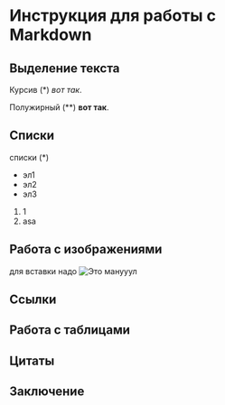 # Инструкция для работы с Markdown

## Выделение текста

Курсив (*) *вот так*.

Полужирный (**) **вот так**.

## Списки

списки (*)
* эл1
* эл2
* эл3

1. 1
2. asa

## Работа с изображениями

для вставки надо 
![Это манууул](manol.png)

## Ссылки



## Работа с таблицами

## Цитаты 

## Заключение